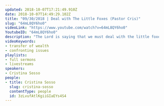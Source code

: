 ```yaml
---
updated: 2018-10-07T17:21:49.910Z
date: 2018-10-07T14:49:29.102Z
title: "09/30/2018 | Deal with The Little Foxes (Pastor Cris)"
slug: "64mL8QY6ho0"
videoLink: "https://www.youtube.com/watch?v=64mL8QY6ho0"
YoutubeID: "64mL8QY6ho0"
description: "The Lord is saying that we must deal with the little foxes in our life (Solomon 2:15) to be ready for the Transfer of Wealth, Influence, and Affluence."
videoKeywords:
- transfer of wealth
- confronting issues
playlists:
- full sermons
- livestreams
speakers:
- Cristina Sosso
people:
- title: Cristina Sosso
  slug: cristina-sosso
  contentType: people
  id: 3zLvufAtlKgiiGIaEYs4S4
---
```

